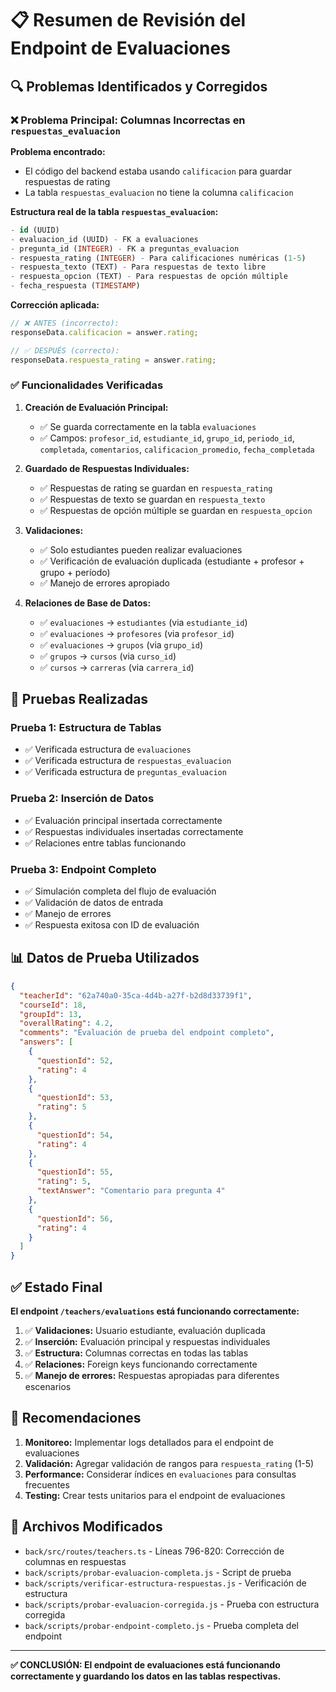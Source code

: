# 📋 Resumen de Revisión del Endpoint de Evaluaciones

## 🔍 Problemas Identificados y Corregidos

### ❌ **Problema Principal: Columnas Incorrectas en `respuestas_evaluacion`**

**Problema encontrado:**
- El código del backend estaba usando `calificacion` para guardar respuestas de rating
- La tabla `respuestas_evaluacion` no tiene la columna `calificacion`

**Estructura real de la tabla `respuestas_evaluacion`:**
```sql
- id (UUID)
- evaluacion_id (UUID) - FK a evaluaciones
- pregunta_id (INTEGER) - FK a preguntas_evaluacion
- respuesta_rating (INTEGER) - Para calificaciones numéricas (1-5)
- respuesta_texto (TEXT) - Para respuestas de texto libre
- respuesta_opcion (TEXT) - Para respuestas de opción múltiple
- fecha_respuesta (TIMESTAMP)
```

**Corrección aplicada:**
```typescript
// ❌ ANTES (incorrecto):
responseData.calificacion = answer.rating;

// ✅ DESPUÉS (correcto):
responseData.respuesta_rating = answer.rating;
```

### ✅ **Funcionalidades Verificadas**

1. **Creación de Evaluación Principal:**
   - ✅ Se guarda correctamente en la tabla `evaluaciones`
   - ✅ Campos: `profesor_id`, `estudiante_id`, `grupo_id`, `periodo_id`, `completada`, `comentarios`, `calificacion_promedio`, `fecha_completada`

2. **Guardado de Respuestas Individuales:**
   - ✅ Respuestas de rating se guardan en `respuesta_rating`
   - ✅ Respuestas de texto se guardan en `respuesta_texto`
   - ✅ Respuestas de opción múltiple se guardan en `respuesta_opcion`

3. **Validaciones:**
   - ✅ Solo estudiantes pueden realizar evaluaciones
   - ✅ Verificación de evaluación duplicada (estudiante + profesor + grupo + período)
   - ✅ Manejo de errores apropiado

4. **Relaciones de Base de Datos:**
   - ✅ `evaluaciones` → `estudiantes` (via `estudiante_id`)
   - ✅ `evaluaciones` → `profesores` (via `profesor_id`)
   - ✅ `evaluaciones` → `grupos` (via `grupo_id`)
   - ✅ `grupos` → `cursos` (via `curso_id`)
   - ✅ `cursos` → `carreras` (via `carrera_id`)

## 🧪 Pruebas Realizadas

### **Prueba 1: Estructura de Tablas**
- ✅ Verificada estructura de `evaluaciones`
- ✅ Verificada estructura de `respuestas_evaluacion`
- ✅ Verificada estructura de `preguntas_evaluacion`

### **Prueba 2: Inserción de Datos**
- ✅ Evaluación principal insertada correctamente
- ✅ Respuestas individuales insertadas correctamente
- ✅ Relaciones entre tablas funcionando

### **Prueba 3: Endpoint Completo**
- ✅ Simulación completa del flujo de evaluación
- ✅ Validación de datos de entrada
- ✅ Manejo de errores
- ✅ Respuesta exitosa con ID de evaluación

## 📊 Datos de Prueba Utilizados

```json
{
  "teacherId": "62a740a0-35ca-4d4b-a27f-b2d8d33739f1",
  "courseId": 18,
  "groupId": 13,
  "overallRating": 4.2,
  "comments": "Evaluación de prueba del endpoint completo",
  "answers": [
    {
      "questionId": 52,
      "rating": 4
    },
    {
      "questionId": 53,
      "rating": 5
    },
    {
      "questionId": 54,
      "rating": 4
    },
    {
      "questionId": 55,
      "rating": 5,
      "textAnswer": "Comentario para pregunta 4"
    },
    {
      "questionId": 56,
      "rating": 4
    }
  ]
}
```

## ✅ Estado Final

**El endpoint `/teachers/evaluations` está funcionando correctamente:**

1. ✅ **Validaciones:** Usuario estudiante, evaluación duplicada
2. ✅ **Inserción:** Evaluación principal y respuestas individuales
3. ✅ **Estructura:** Columnas correctas en todas las tablas
4. ✅ **Relaciones:** Foreign keys funcionando correctamente
5. ✅ **Manejo de errores:** Respuestas apropiadas para diferentes escenarios

## 🎯 Recomendaciones

1. **Monitoreo:** Implementar logs detallados para el endpoint de evaluaciones
2. **Validación:** Agregar validación de rangos para `respuesta_rating` (1-5)
3. **Performance:** Considerar índices en `evaluaciones` para consultas frecuentes
4. **Testing:** Crear tests unitarios para el endpoint de evaluaciones

## 📝 Archivos Modificados

- `back/src/routes/teachers.ts` - Líneas 796-820: Corrección de columnas en respuestas
- `back/scripts/probar-evaluacion-completa.js` - Script de prueba
- `back/scripts/verificar-estructura-respuestas.js` - Verificación de estructura
- `back/scripts/probar-evaluacion-corregida.js` - Prueba con estructura corregida
- `back/scripts/probar-endpoint-completo.js` - Prueba completa del endpoint

---

**✅ CONCLUSIÓN: El endpoint de evaluaciones está funcionando correctamente y guardando los datos en las tablas respectivas.**




